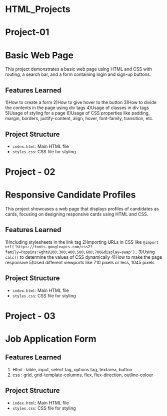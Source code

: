 # HTML_Projects 
# Project-01
# Basic Web Page

This project demonstrates a basic web page using HTML and CSS with routing, a search bar, and a form containing login and sign-up buttons.

## Features Learned

1)How to create a form
2)How to give hover to the button
3)How to divide the contents in the page using div tags
4)Usage of classes in div tags
5)Usage of styling for a page
6)Usage of CSS properties like padding, margin, borders, justify-content, align, hover, font-family, transition, etc.

## Project Structure

- `index.html`: Main HTML file
- `styles.css`: CSS file for styling

# Project - 02
# Responsive Candidate Profiles

This project showcases a web page that displays profiles of candidates as cards, focusing on designing responsive cards using HTML and CSS.

## Features Learned

1)Including stylesheets in the link tag
2)Importing URLs in CSS like `@import url('https://fonts.googleapis.com/css2?family=Poppins:wght@200;300;400;500;600;700&display=swap');`
3)Using `calc()` to determine the values of CSS dynamically
4)How to make the page responsive
5)Used different viewports like 710 pixels or less, 1045 pixels

## Project Structure

- `index.html`: Main HTML file
- `styles.css`: CSS file for styling

# Project - 03
# Job Application Form
## Features Learned
1) Html : lable, input, select tag, options tag, textarea, button
2) css : grid, grid-template-columns, flex, flex-direction, outline-colour


## Project Structure

- `index.html`: Main HTML file
- `styles.css`: CSS file for styling


